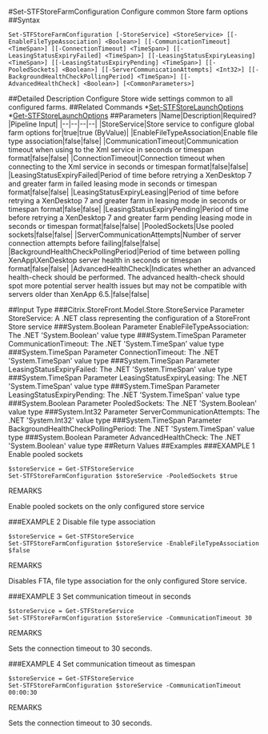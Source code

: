 #Set-STFStoreFarmConfiguration
Configure common Store farm options
##Syntax
```Set-STFStoreFarmConfiguration [-StoreService] <StoreService> [[-EnableFileTypeAssociation] <Boolean>] [[-CommunicationTimeout] <TimeSpan>] [[-ConnectionTimeout] <TimeSpan>] [[-LeasingStatusExpiryFailed] <TimeSpan>] [[-LeasingStatusExpiryLeasing] <TimeSpan>] [[-LeasingStatusExpiryPending] <TimeSpan>] [[-PooledSockets] <Boolean>] [[-ServerCommunicationAttempts] <Int32>] [[-BackgroundHealthCheckPollingPeriod] <TimeSpan>] [[-AdvancedHealthCheck] <Boolean>] [<CommonParameters>]
```
##Detailed Description
Configure Store wide settings common to all configured farms.
##Related Commands
*[Set-STFStoreLaunchOptions](Set-STFStoreLaunchOptions)
*[Get-STFStoreLaunchOptions](Get-STFStoreLaunchOptions)
##Parameters
|Name|Description|Required?|Pipeline Input||--|--|--|--||StoreService|Store service to configure global farm options for|true|true (ByValue)||EnableFileTypeAssociation|Enable file type association|false|false||CommunicationTimeout|Communication timeout when using to the Xml service in seconds or timespan format|false|false||ConnectionTimeout|Connection timeout when connecting to the Xml service in seconds or timespan format|false|false||LeasingStatusExpiryFailed|Period of time before retrying a XenDesktop 7 and greater farm in failed leasing mode in seconds or timespan format|false|false||LeasingStatusExpiryLeasing|Period of time before retrying a XenDesktop 7 and greater farm in leasing mode in seconds or timespan format|false|false||LeasingStatusExpiryPending|Period of time before retrying a XenDesktop 7 and greater farm pending leasing mode in seconds or timespan format|false|false||PooledSockets|Use pooled sockets|false|false||ServerCommunicationAttempts|Number of server connection attempts before failing|false|false||BackgroundHealthCheckPollingPeriod|Period of time between polling XenApp\XenDesktop server health in seconds or timespan format|false|false||AdvancedHealthCheck|Indicates whether an advanced health-check should be performed. The advanced health-check should spot more potential server health issues but may not be compatible with servers older than XenApp 6.5.|false|false|##Input Type
###Citrix.StoreFront.Model.Store.StoreService
Parameter StoreService: A .NET class representing the configuration of a StoreFront Store service
###System.Boolean
Parameter EnableFileTypeAssociation: The .NET 'System.Boolean' value type
###System.TimeSpan
Parameter CommunicationTimeout: The .NET 'System.TimeSpan' value type
###System.TimeSpan
Parameter ConnectionTimeout: The .NET 'System.TimeSpan' value type
###System.TimeSpan
Parameter LeasingStatusExpiryFailed: The .NET 'System.TimeSpan' value type
###System.TimeSpan
Parameter LeasingStatusExpiryLeasing: The .NET 'System.TimeSpan' value type
###System.TimeSpan
Parameter LeasingStatusExpiryPending: The .NET 'System.TimeSpan' value type
###System.Boolean
Parameter PooledSockets: The .NET 'System.Boolean' value type
###System.Int32
Parameter ServerCommunicationAttempts: The .NET 'System.Int32' value type
###System.TimeSpan
Parameter BackgroundHealthCheckPollingPeriod: The .NET 'System.TimeSpan' value type
###System.Boolean
Parameter AdvancedHealthCheck: The .NET 'System.Boolean' value type
##Return Values
##Examples
###EXAMPLE 1 Enable pooled sockets
```$storeService = Get-STFStoreService
Set-STFStoreFarmConfiguration $storeService -PooledSockets $true
```
REMARKS

Enable pooled sockets on the only configured store service
###EXAMPLE 2 Disable file type association
```$storeService = Get-STFStoreService
Set-STFStoreFarmConfiguration $storeService -EnableFileTypeAssociation $false
```
REMARKS

Disables FTA, file type association for the only configured Store service.
###EXAMPLE 3 Set communication timeout in seconds
```$storeService = Get-STFStoreService
Set-STFStoreFarmConfiguration $storeService -CommunicationTimeout 30
```
REMARKS

Sets the connection timeout to 30 seconds.
###EXAMPLE 4 Set communication timeout as timespan
```$storeService = Get-STFStoreService
Set-STFStoreFarmConfiguration $storeService -CommunicationTimeout 00:00:30
```
REMARKS

Sets the connection timeout to 30 seconds.
